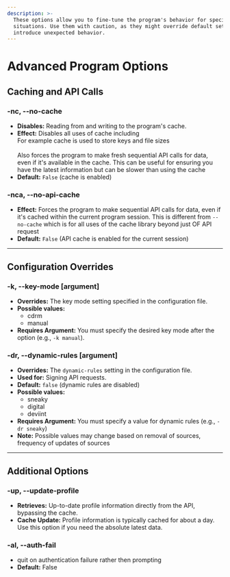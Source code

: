 ```yaml
---
description: >-
  These options allow you to fine-tune the program's behavior for specific
  situations. Use them with caution, as they might override default settings or
  introduce unexpected behavior.
---
```


# Advanced Program Options

## Caching and API Calls

### -nc, --no-cache

* **Disables:** Reading from and writing to the program's cache.
* **Effect:** Disables all uses of cache including\
  For example cache is used to store keys and file sizes\
  \
  Also forces the program to make fresh sequential API calls for data, even if it's available in the cache. This can be useful for ensuring you have the latest information but can be slower than using the cache
* **Default:** `False` (cache is enabled)

### -nca, --no-api-cache

* **Effect:** Forces the program to make sequential  API calls for data, even if it's cached within the current program session. This is different from `--no-cache` which is for all uses of the cache library beyond just OF API request
* **Default:** `False` (API cache is enabled for the current session)

***

## Configuration Overrides

### -k, --key-mode \[argument]

* **Overrides:** The key mode setting specified in the configuration file.
* **Possible values:**
  * cdrm
  * manual
* **Requires Argument:** You must specify the desired key mode after the option (e.g., `-k manual`).

### -dr, --dynamic-rules \[argument]

* **Overrides:** The `dynamic-rules` setting in the configuration file.
* **Used for:** Signing API requests.
* **Default:** `false` (dynamic rules are disabled)
* **Possible values:**
  * sneaky
  * digital
  * deviint
* **Requires Argument:** You must specify a value for dynamic rules (e.g., `-dr sneaky`)
* **Note:** Possible values may change based on removal of sources, frequency of updates of sources

***

## Additional Options

### -up, --update-profile

* **Retrieves:** Up-to-date profile information directly from the API, bypassing the cache.
* **Cache Update:** Profile information is typically cached for about a day. Use this option if you need the absolute latest data.

### -al, --auth-fail

* quit on authentication failure rather then prompting
* **Default:** False

